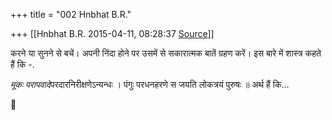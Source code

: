 +++
title = "002 Hnbhat B.R."

+++
[[Hnbhat B.R.	2015-04-11, 08:28:37 [Source](https://groups.google.com/g/samskrita/c/Gc4Z2dihKMU)]]



करने या सुनने से बचें। अपनी निंदा होने पर उसमें से सकारात्मक बातें ग्रहण करें। इस बारे में शास्त्र कहते हैं कि -.

*मूकः परापवादे*परदारनिरीक्षणेऽन्यन्धः । पंगुः परधनहरणे स जयति लोकत्रयं पुरुषः ॥ अर्थ हैं कि...



